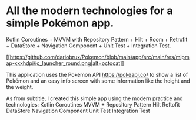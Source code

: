 # All the modern technologies for a simple Pokémon app.

Kotlin Coroutines + MVVM with Repository Pattern + Hilt + Room + Retrofit + DataStore + Navigation Component + Unit Test + Integration Test.

[[https://github.com/dariobrux/Pokemon/blob/main/app/src/main/res/mipmap-xxxhdpi/ic_launcher_round.png|alt=octocat]]

This application uses the Pokémon API https://pokeapi.co/ to show a list of Pokémon and an easy info screen with some information like the height and the weight.

As from subtitle, I created this simple app using the modern practice and technologies:
Kotlin Coroutines
MVVM + Repository Pattern
Hilt
Reftofit
DataStore
Navigation Component
Unit Test
Integration Test
